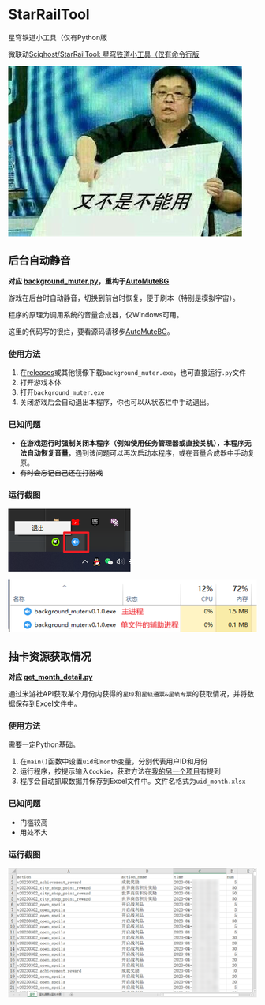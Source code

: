 # StarRailTool

星穹铁道小工具（仅有Python版

微联动[Scighost/StarRailTool: 星穹铁道小工具（仅有命令行版](https://github.com/Scighost/StarRailTool)

![ybsbny](README.assets/ybsbny.jpg)

## 后台自动静音

**对应 [background_muter.py](background_muter.py)，重构于[AutoMuteBG](https://github.com/lingkai5wu/AutoMuteBG)**

游戏在后台时自动静音，切换到前台时恢复，便于刷本（特别是模拟宇宙）。

程序的原理为调用系统的音量合成器，仅Windows可用。

这里的代码写的很烂，要看源码请移步[AutoMuteBG](https://github.com/lingkai5wu/AutoMuteBG)。

### 使用方法

1. 在[releases](https://github.com/lingkai5wu/StarRailTool/releases/latest)或其他镜像下载`background_muter.exe`，也可直接运行`.py`文件
2. 打开游戏本体
3. 打开`background_muter.exe`
4. 关闭游戏后会自动退出本程序，你也可以从状态栏中手动退出。

### 已知问题

- **在游戏运行时强制关闭本程序（例如使用任务管理器或直接关机），本程序无法自动恢复音量**，遇到该问题可以再次启动本程序，或在音量合成器中手动复原。
- ~~有时会忘记自己还在打游戏~~

### 运行截图

![background_muter运行截图](README.assets/background_muter运行截图.png)

![image-20230503144136789](README.assets/image-20230503144136789.png)

## 抽卡资源获取情况

**对应 [get_month_detail.py](get_month_detail.py)**

通过米游社API获取某个月份内获得的`星琼`和`星轨通票&星轨专票`的获取情况，并将数据保存到Excel文件中。

### 使用方法

需要一定Python基础。

1. 在`main()`函数中设置`uid`和`month`变量，分别代表用户ID和月份
2. 运行程序，按提示输入`Cookie`，获取方法在[我的另一个项目](https://github.com/lingkai5wu/getYsFurnitureList)有提到
3. 程序会自动抓取数据并保存到Excel文件中。文件名格式为`uid_month.xlsx`

### 已知问题

- 门槛较高
- 用处不大

### 运行截图

![get_month_detail运行截图](README.assets/get_month_detail运行截图.png)
